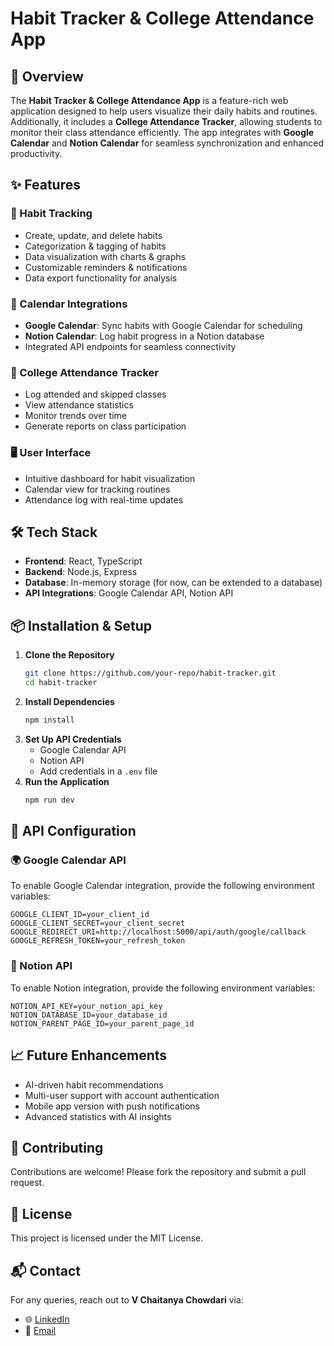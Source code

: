 # Habit Tracker & College Attendance App

## 🚀 Overview
The **Habit Tracker & College Attendance App** is a feature-rich web application designed to help users visualize their daily habits and routines. Additionally, it includes a **College Attendance Tracker**, allowing students to monitor their class attendance efficiently. The app integrates with **Google Calendar** and **Notion Calendar** for seamless synchronization and enhanced productivity.

## ✨ Features
### 🎯 Habit Tracking
- Create, update, and delete habits
- Categorization & tagging of habits
- Data visualization with charts & graphs
- Customizable reminders & notifications
- Data export functionality for analysis

### 📅 Calendar Integrations
- **Google Calendar**: Sync habits with Google Calendar for scheduling
- **Notion Calendar**: Log habit progress in a Notion database
- Integrated API endpoints for seamless connectivity

### 🏫 College Attendance Tracker
- Log attended and skipped classes
- View attendance statistics
- Monitor trends over time
- Generate reports on class participation

### 🖥️ User Interface
- Intuitive dashboard for habit visualization
- Calendar view for tracking routines
- Attendance log with real-time updates

## 🛠️ Tech Stack
- **Frontend**: React, TypeScript
- **Backend**: Node.js, Express
- **Database**: In-memory storage (for now, can be extended to a database)
- **API Integrations**: Google Calendar API, Notion API

## 📦 Installation & Setup
1. **Clone the Repository**
   ```sh
   git clone https://github.com/your-repo/habit-tracker.git
   cd habit-tracker
   ```
2. **Install Dependencies**
   ```sh
   npm install
   ```
3. **Set Up API Credentials**
   - Google Calendar API
   - Notion API
   - Add credentials in a `.env` file
4. **Run the Application**
   ```sh
   npm run dev
   ```

## 🔑 API Configuration
### 🌍 Google Calendar API
To enable Google Calendar integration, provide the following environment variables:
```env
GOOGLE_CLIENT_ID=your_client_id
GOOGLE_CLIENT_SECRET=your_client_secret
GOOGLE_REDIRECT_URI=http://localhost:5000/api/auth/google/callback
GOOGLE_REFRESH_TOKEN=your_refresh_token
```

### 📝 Notion API
To enable Notion integration, provide the following environment variables:
```env
NOTION_API_KEY=your_notion_api_key
NOTION_DATABASE_ID=your_database_id
NOTION_PARENT_PAGE_ID=your_parent_page_id
```

## 📈 Future Enhancements
- AI-driven habit recommendations
- Multi-user support with account authentication
- Mobile app version with push notifications
- Advanced statistics with AI insights

## 🤝 Contributing
Contributions are welcome! Please fork the repository and submit a pull request.

## 📜 License
This project is licensed under the MIT License.

## 📬 Contact
For any queries, reach out to **V Chaitanya Chowdari** via:
- 🌐 [LinkedIn](https://www.linkedin.com/in/v-chaitanya-chowdari-bb3733202)
- 📩 [Email](mailto:vchaitanyachowdari@gmail.com)
